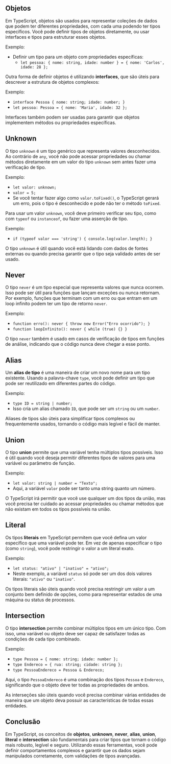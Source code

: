 ## Objetos

Em TypeScript, objetos são usados para representar coleções de dados que podem ter diferentes propriedades, com cada uma podendo ter tipos específicos. Você pode definir tipos de objetos diretamente, ou usar interfaces e tipos para estruturar esses objetos.

Exemplo:
- Definir um tipo para um objeto com propriedades específicas:
  - `let pessoa: { nome: string, idade: number } = { nome: 'Carlos', idade: 28 };`

Outra forma de definir objetos é utilizando **interfaces**, que são úteis para descrever a estrutura de objetos complexos:

Exemplo:
- `interface Pessoa { nome: string; idade: number; }`
- `let pessoa: Pessoa = { nome: 'Maria', idade: 32 };`

Interfaces também podem ser usadas para garantir que objetos implementem métodos ou propriedades específicas.

## Unknown

O tipo `unknown` é um tipo genérico que representa valores desconhecidos. Ao contrário de `any`, você não pode acessar propriedades ou chamar métodos diretamente em um valor do tipo `unknown` sem antes fazer uma verificação de tipo.

Exemplo:
- `let valor: unknown;`
- `valor = 5;`
- Se você tentar fazer algo como `valor.toFixed()`, o TypeScript gerará um erro, pois o tipo é desconhecido e pode não ter o método `toFixed`.

Para usar um valor `unknown`, você deve primeiro verificar seu tipo, como com `typeof` ou `instanceof`, ou fazer uma asserção de tipo.

Exemplo:
- `if (typeof valor === 'string') { console.log(valor.length); }`

O tipo `unknown` é útil quando você está lidando com dados de fontes externas ou quando precisa garantir que o tipo seja validado antes de ser usado.

## Never

O tipo `never` é um tipo especial que representa valores que nunca ocorrem. Isso pode ser útil para funções que lançam exceções ou nunca retornam. Por exemplo, funções que terminam com um erro ou que entram em um loop infinito podem ter um tipo de retorno `never`.

Exemplo:
- `function erro(): never { throw new Error("Erro ocorrido"); }`
- `function loopInfinito(): never { while (true) {} }`

O tipo `never` também é usado em casos de verificação de tipos em funções de análise, indicando que o código nunca deve chegar a esse ponto.

## Alias

Um **alias de tipo** é uma maneira de criar um novo nome para um tipo existente. Usando a palavra-chave `type`, você pode definir um tipo que pode ser reutilizado em diferentes partes do código.

Exemplo:
- `type ID = string | number;`
- Isso cria um alias chamado `ID`, que pode ser um `string` ou um `number`.

Aliases de tipos são úteis para simplificar tipos complexos ou frequentemente usados, tornando o código mais legível e fácil de manter.

## Union

O tipo **union** permite que uma variável tenha múltiplos tipos possíveis. Isso é útil quando você deseja permitir diferentes tipos de valores para uma variável ou parâmetro de função.

Exemplo:
- `let valor: string | number = "Texto";`
- Aqui, a variável `valor` pode ser tanto uma string quanto um número.

O TypeScript irá permitir que você use qualquer um dos tipos da união, mas você precisa ter cuidado ao acessar propriedades ou chamar métodos que não existam em todos os tipos possíveis na união.

## Literal

Os tipos **literais** em TypeScript permitem que você defina um valor específico que uma variável pode ter. Em vez de apenas especificar o tipo (como `string`), você pode restringir o valor a um literal exato.

Exemplo:
- `let status: "ativo" | "inativo" = "ativo";`
- Neste exemplo, a variável `status` só pode ser um dos dois valores literais: `"ativo"` ou `"inativo"`.

Os tipos literais são úteis quando você precisa restringir um valor a um conjunto bem definido de opções, como para representar estados de uma máquina ou status de processos.

## Intersection

O tipo **intersection** permite combinar múltiplos tipos em um único tipo. Com isso, uma variável ou objeto deve ser capaz de satisfazer todas as condições de cada tipo combinado.

Exemplo:
- `type Pessoa = { nome: string; idade: number };`
- `type Endereco = { rua: string; cidade: string };`
- `type PessoaEndereco = Pessoa & Endereco;`

Aqui, o tipo `PessoaEndereco` é uma combinação dos tipos `Pessoa` e `Endereco`, significando que o objeto deve ter todas as propriedades de ambos.

As interseções são úteis quando você precisa combinar várias entidades de maneira que um objeto deva possuir as características de todas essas entidades.

## Conclusão

Em TypeScript, os conceitos de **objetos**, **unknown**, **never**, **alias**, **union**, **literal** e **intersection** são fundamentais para criar tipos que tornam o código mais robusto, legível e seguro. Utilizando essas ferramentas, você pode definir comportamentos complexos e garantir que os dados sejam manipulados corretamente, com validações de tipos avançadas.
